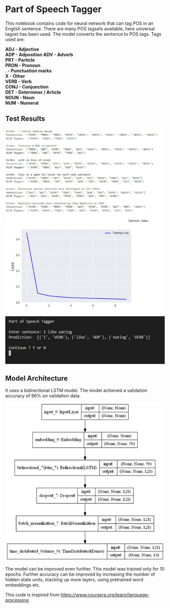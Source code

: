 # Part of Speech Tagger
This notebook contains code for neural network that can tag POS in an English sentence. There are many POS tagsets available, here universal tagset has been used. The model converts the sentence to POS tags. Tags used are:

**ADJ - Adjective<br>
ADP - Adposition
ADV - Adverb<br>
PRT -	Particle<br> 
PRON - Pronoun<br>
.	   - Punctuation marks<br>
X	- Other	<br>
VERB - Verb<br>
CONJ	- Conjunction<br>
DET - Determiner / Article	
NOUN	- Noun	<br>
NUM - Numeral<br>**

## Test Results

<img src="media/1.JPG" >
<img src="media/2.JPG" >
<img src="media/3.JPG" >

## Model Architecture
It uses a bidirectional LSTM model. The model achieved a validation accuracy of 96% on validation data.
<p align=center>
  <img src="media/model_plot.png" width=500 height=500>
</p>

The model can be improved even further. This model was trained only for 10 epochs. Further accuracy can be improved by increasing the number of hidden state units, stacking up more layers, using pretrained word embeddings etc. 

This code is inspired from https://www.coursera.org/learn/language-processing.
